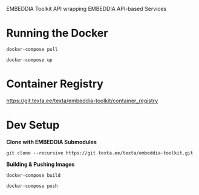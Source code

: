 EMBEDDIA Toolkit API wrapping EMBEDDIA API-based Services

# Running the Docker

```
docker-compose pull

docker-compose up
```

# Container Registry
https://git.texta.ee/texta/embeddia-toolkit/container_registry

# Dev Setup

**Clone with EMBEDDIA Submodules**

```
git clone --recursive https://git.texta.ee/texta/embeddia-toolkit.git
```

**Building & Pushing Images**

```
docker-compose build

docker-compose push
```
